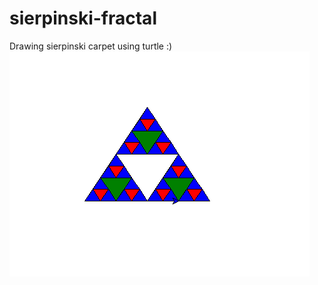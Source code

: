 # sierpinski-fractal
Drawing sierpinski carpet using turtle :)
![Sierpinski drawn in turtle](https://raw.githubusercontent.com/sagasu/sierpinski-fractal/master/sierpinski-turtle.png)
